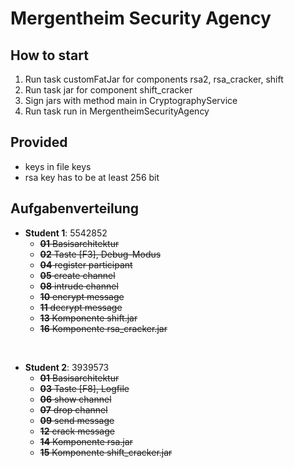 # Mergentheim Security Agency

## How to start

1. Run task customFatJar for components rsa2, rsa_cracker, shift
2. Run task jar for component shift_cracker
3. Sign jars with method main in CryptographyService
4. Run task run in MergentheimSecurityAgency

## Provided

- keys in file keys
- rsa key has to be at least 256 bit

## Aufgabenverteilung

- **Student 1**: 5542852
    - ~~**01** Basisarchitektur~~
    - ~~**02** Taste \[F3], Debug-Modus~~
    - ~~**04** register participant~~
    - ~~**05** create channel~~
    - ~~**08** intrude channel~~
    - ~~**10** encrypt message~~
    - ~~**11** decrypt message~~
    - ~~**13** Komponente shift.jar~~
    - ~~**16** Komponente rsa_cracker.jar~~

<br>

- **Student 2**: 3939573
    - ~~**01** Basisarchitektur~~
    - ~~**03** Taste \[F8], Logfile~~
    - ~~**06** show channel~~
    - ~~**07** drop channel~~
    - ~~**09** send message~~
    - ~~**12** crack message~~
    - ~~**14** Komponente rsa.jar~~
    - ~~**15** Komponente shift_cracker.jar~~

